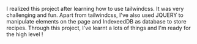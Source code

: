 I realized this project after learning how to use tailwindcss. It was very challenging and fun. 
Apart from tailwindcss, I've also used JQUERY to manipulate elements on the page and IndexeedDB as database to store recipes.
Through this project, I've learnt a lots of things and I'm ready for the high level !
